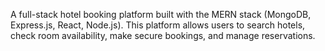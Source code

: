 A full-stack hotel booking platform built with the MERN stack (MongoDB, Express.js, React, Node.js).
This platform allows users to search hotels, check room availability, make secure bookings, and manage reservations.
